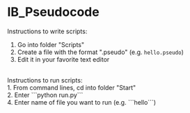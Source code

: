 # IB_Pseudocode

Instructions to write scripts: <br/>
1. Go into folder "Scripts"  <br/>
2. Create a file with the format ".pseudo" (e.g. ```hello.pseudo```) <br/>
3. Edit it in your favorite text editor <br/>
 <br/>
Instructions to run scripts: <br/>
1. From command lines, cd into folder "Start" <br/>
2. Enter ```python run.py``` <br/>
4. Enter name of file you want to run (e.g. ```hello```)